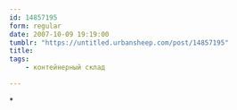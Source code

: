 ```yaml
---
id: 14857195
form: regular
date: 2007-10-09 19:19:00
tumblr: "https://untitled.urbansheep.com/post/14857195"
title:
tags:
    - контейнерный склад

---
```


<p>*</p>

